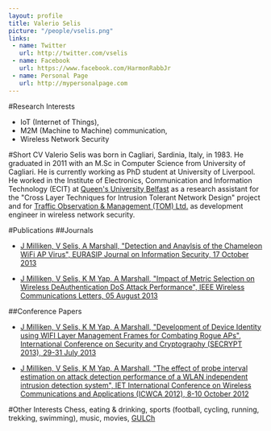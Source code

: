 ```yaml
---
layout: profile
title: Valerio Selis
picture: "/people/vselis.png"
links:
 - name: Twitter
   url: http://twitter.com/vselis
 - name: Facebook
   url: https://www.facebook.com/HarmonRabbJr
 - name: Personal Page
   url: http://mypersonalpage.com
---
```


#Research Interests
* IoT (Internet of Things),
* M2M (Machine to Machine) communication,
* Wireless Network Security

#Short CV
Valerio Selis was born in Cagliari, Sardinia, Italy, in 1983. He graduated in 2011 with an M.Sc in Computer Science from University of Cagliari. He is currently working as PhD student at University of Liverpool. He worked in the Institute of Electronics, Communication and Information Technology (ECIT) at [Queen's University Belfast](http://www.ecit.qub.ac.uk/) as a research assistant for the "Cross Layer Techniques for Intrusion Tolerant Network Design" project and for [Traffic Observation & Management (TOM) Ltd.](http://www.tomltd.co.uk/) as development engineer in wireless network security.

#Publications
##Journals
* [J Milliken, V Selis, A Marshall, "Detection and Anaylsis of the Chameleon WiFi AP Virus", EURASIP Journal on Information Security, 17 October 2013](http://jis.eurasipjournals.com/content/2013/1/2)

* [J Milliken, V Selis, K M Yap, A Marshall, "Impact of Metric Selection on Wireless DeAuthentication DoS Attack Performance", IEEE Wireless Communications Letters, 05 August 2013](http://ieeexplore.ieee.org/xpl/articleDetails.jsp?arnumber=6574904)

##Conference Papers
* [J Milliken, V Selis, K M Yap, A Marshall, "Development of Device Identity using WIFI Layer Management Frames for Combating Rogue APs", International Conference on Security and Cryptography (SECRYPT 2013), 29-31 July 2013](http://pure.qub.ac.uk/portal/en/publications/development-of-device-identity-using-wifi-layer-2-management-frames-for-combating-rogue-aps%2847d1aed1-bc98-4970-9132-78697326b5d9%29.html)

* [J Milliken, V Selis, K M Yap, A Marshall, "The effect of probe interval estimation on attack detection performance of a WLAN independent intrusion detection system", IET International Conference on Wireless Communications and Applications (ICWCA 2012), 8-10 October 2012](http://pure.qub.ac.uk/portal/en/publications/the-effect-of-probe-interval-estimation-on-attack-detection-performance-of-a-wlan-independent-intrusion-detection-system%28c906e3bb-e72f-40af-b9e8-2226ab75deaf%29.html)

 #Other Interests
 Chess, eating & drinking, sports (football, cycling, running, trekking, swimming), music, movies, [GULCh](http://www.gulch.it/) 
